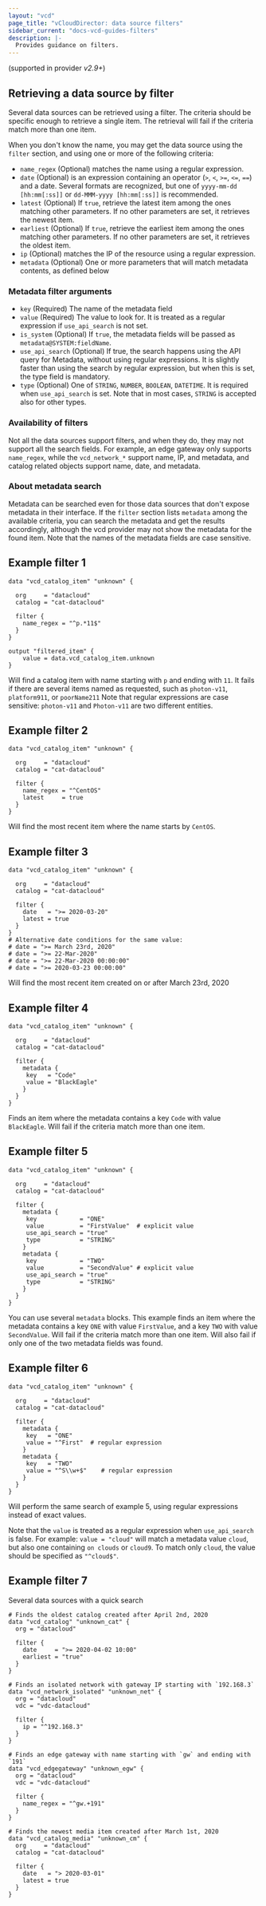 ```yaml
---
layout: "vcd"
page_title: "vCloudDirector: data source filters"
sidebar_current: "docs-vcd-guides-filters"
description: |-
  Provides guidance on filters.
---
```


(supported in provider *v2.9+*)

## Retrieving a data source by filter

Several data sources can be retrieved using a filter.
The criteria should be specific enough to retrieve a single item. The retrieval will fail if the criteria match more than
one item.

When you don't know the name, you may get the data source using the `filter` section, and using one or more of the following criteria:

* `name_regex` (Optional) matches the name using a regular expression.
* `date` (Optional) is an expression containing an operator (`>`, `<`, `>=`, `<=`, `==`) and a date. Several formats 
  are recognized, but one of `yyyy-mm-dd [hh:mm[:ss]]` or `dd-MMM-yyyy [hh:mm[:ss]]` is recommended.
* `latest` (Optional) If `true`, retrieve the latest item among the ones matching other parameters. If no other parameters
  are set, it retrieves the newest item.
* `earliest` (Optional) If `true`, retrieve the earliest item among the ones matching other parameters. If no other parameters
  are set, it retrieves the oldest item.
* `ip` (Optional) matches the IP of the resource using a regular expression.
* `metadata` (Optional) One or more parameters that will match metadata contents, as defined below

### Metadata filter arguments

* `key` (Required) The name of the metadata field
* `value` (Required) The value to look for. It is treated as a regular expression if `use_api_search` is not set.
* `is_system` (Optional) If `true`, the metadata fields will be passed as `metadata@SYSTEM:fieldName`.
* `use_api_search` (Optional) If true, the search happens using the API query for Metadata, without using regular
   expressions. It is slightly faster than using the search by regular expression, but when this is set, the type
   field is mandatory.
* `type` (Optional) One of `STRING`, `NUMBER`, `BOOLEAN`, `DATETIME`. It is required when `use_api_search` is set.
  Note that in most cases, `STRING` is accepted also for other types.

### Availability of filters

Not all the data sources support filters, and when they do, they may not support all the search fields. For example,
an edge gateway only supports `name_regex`, while the `vcd_network_*` support name, IP, and metadata, and catalog related
objects support name, date, and metadata.

### About metadata search

Metadata can be searched even for those data sources that don't expose metadata in their interface. If the `filter`
section lists `metadata` among the available criteria, you can search the metadata and get the results accordingly,
although the vcd provider may not show the metadata for the found item.
Note that the names of the metadata fields are case sensitive.

## Example filter 1

```hcl
data "vcd_catalog_item" "unknown" {

  org     = "datacloud"
  catalog = "cat-datacloud"
  
  filter {
    name_regex = "^p.*11$"
  }
}

output "filtered_item" {
    value = data.vcd_catalog_item.unknown
}
```

Will find a catalog item with name starting with `p` and ending with `11`.
It fails if there are several items named as requested, such as `photon-v11`, `platform911`, or `poorName211`
Note that regular expressions are case sensitive: `photon-v11` and `Photon-v11` are two different entities.

## Example filter 2

```hcl
data "vcd_catalog_item" "unknown" {

  org     = "datacloud"
  catalog = "cat-datacloud"
  
  filter {
    name_regex = "^CentOS"
    latest     = true
  }
}
```

Will find the most recent item where the name starts by `CentOS`.

## Example filter 3

```hcl
data "vcd_catalog_item" "unknown" {

  org     = "datacloud"
  catalog = "cat-datacloud"
  
  filter {
    date   = ">= 2020-03-20"
    latest = true
  }
}
# Alternative date conditions for the same value:
# date = ">= March 23rd, 2020"
# date = ">= 22-Mar-2020"
# date = ">= 22-Mar-2020 00:00:00"
# date = ">= 2020-03-23 00:00:00"
```

Will find the most recent item created on or after March 23rd, 2020

## Example filter 4

```hcl
data "vcd_catalog_item" "unknown" {

  org     = "datacloud"
  catalog = "cat-datacloud"

  filter {
    metadata {
     key   = "Code"
     value = "BlackEagle"
    }
  }
}
```

Finds an item where the metadata contains a key `Code` with value `BlackEagle`.
Will fail if the criteria match more than one item.

## Example filter 5

```hcl
data "vcd_catalog_item" "unknown" {

  org     = "datacloud"
  catalog = "cat-datacloud"

  filter {
    metadata {
     key            = "ONE"
     value          = "FirstValue"  # explicit value
     use_api_search = "true"
     type           = "STRING"
    }
    metadata {
     key            = "TWO"
     value          = "SecondValue" # explicit value
     use_api_search = "true"
     type           = "STRING"
    }
  }
}
```

You can use several `metadata` blocks. This example finds an item where the metadata contains a key `ONE` with
value `FirstValue`, and a key `TWO` with value `SecondValue`.
Will fail if the criteria match more than one item. Will also fail if only one of the two metadata fields was found.

## Example filter 6

```hcl
data "vcd_catalog_item" "unknown" {

  org     = "datacloud"
  catalog = "cat-datacloud"

  filter {
    metadata {
     key   = "ONE"
     value = "^First"  # regular expression
    }
    metadata {
     key   = "TWO"
     value = "^S\\w+$"    # regular expression
    }
  }
}
```

Will perform the same search of example 5, using regular expressions instead of exact values.

Note that the `value` is treated as a regular expression when `use_api_search` is false. For example:
`value = "cloud"` will match a metadata value `cloud`, but also one containing `on clouds` or `cloud9`.
To match only `cloud`, the value should be specified as `"^cloud$"`.

## Example filter 7

Several data sources with a quick search

```hcl
# Finds the oldest catalog created after April 2nd, 2020
data "vcd_catalog" "unknown_cat" {
  org = "datacloud"

  filter {
    date     = ">= 2020-04-02 10:00"
    earliest = "true"
  }
}

# Finds an isolated network with gateway IP starting with `192.168.3`
data "vcd_network_isolated" "unknown_net" {
  org = "datacloud"
  vdc = "vdc-datacloud"

  filter {
    ip = "^192.168.3"
  }
}

# Finds an edge gateway with name starting with `gw` and ending with `191`
data "vcd_edgegateway" "unknown_egw" {
  org = "datacloud"
  vdc = "vdc-datacloud"

  filter {
    name_regex = "^gw.+191"
  }
}

# Finds the newest media item created after March 1st, 2020
data "vcd_catalog_media" "unknown_cm" {
  org     = "datacloud"
  catalog = "cat-datacloud"

  filter {
    date   = "> 2020-03-01"
    latest = true
  }
}
```